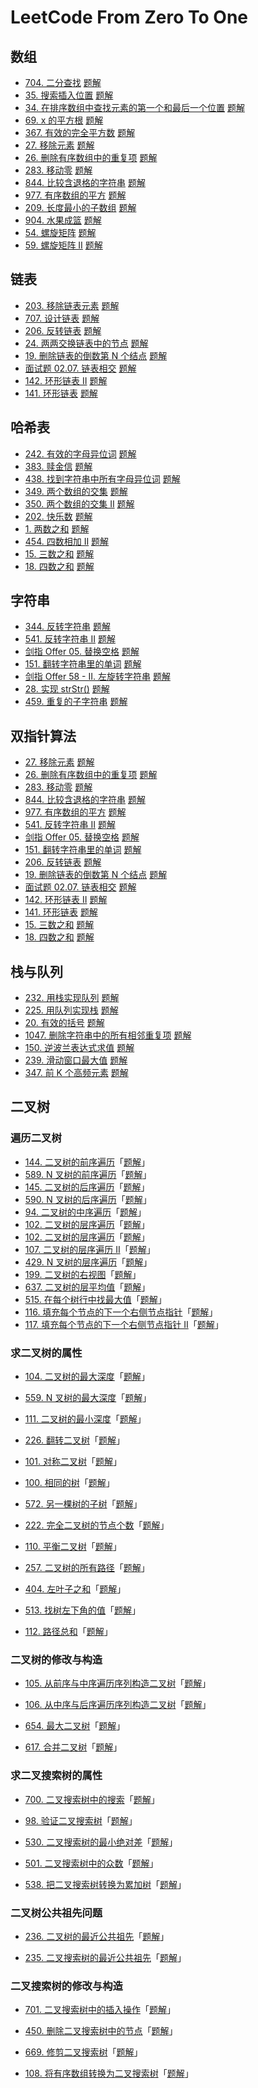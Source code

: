 # LeetCode From Zero To One

## 数组

- [704. 二分查找](https://leetcode-cn.com/problems/binary-search/) [题解](https://leetcode-cn.com/problems/binary-search/solution/704-er-fen-cha-zhao-by-tonngw-nk9o/)
- [35. 搜索插入位置](https://leetcode-cn.com/problems/search-insert-position/) [题解](https://leetcode-cn.com/problems/search-insert-position/solution/35-sou-suo-cha-ru-wei-zhi-by-tonngw-srqu/)
- [34. 在排序数组中查找元素的第一个和最后一个位置](https://leetcode-cn.com/problems/find-first-and-last-position-of-element-in-sorted-array/) [题解](https://leetcode-cn.com/problems/find-first-and-last-position-of-element-in-sorted-array/solution/34-zai-pai-xu-shu-zu-zhong-cha-zhao-yuan-mm3f/)
- [69. x 的平方根](https://leetcode-cn.com/problems/sqrtx/) [题解](https://leetcode-cn.com/problems/sqrtx/solution/69-x-de-ping-fang-gen-by-tonngw-p82h/)
- [367. 有效的完全平方数](https://leetcode-cn.com/problems/valid-perfect-square/) [题解](https://leetcode-cn.com/problems/valid-perfect-square/solution/367-you-xiao-de-wan-quan-ping-fang-shu-b-bs6i/)
- [27. 移除元素](https://leetcode-cn.com/problems/remove-element/) [题解](https://leetcode-cn.com/problems/remove-element/solution/27-yi-chu-yuan-su-by-tonngw-6xwn/)
- [26. 删除有序数组中的重复项](https://leetcode-cn.com/problems/remove-duplicates-from-sorted-array/) [题解](https://leetcode-cn.com/problems/remove-duplicates-from-sorted-array/solution/26-shan-chu-you-xu-shu-zu-zhong-de-zhong-n4n7/)
- [283. 移动零](https://leetcode-cn.com/problems/move-zeroes/) [题解](https://leetcode-cn.com/problems/move-zeroes/solution/283-yi-dong-ling-by-tonngw-x0zd/)
- [844. 比较含退格的字符串](https://leetcode-cn.com/problems/backspace-string-compare/) [题解](https://leetcode-cn.com/problems/backspace-string-compare/solution/844-bi-jiao-han-tui-ge-de-zi-fu-chuan-by-rw53/)
- [977. 有序数组的平方](https://leetcode-cn.com/problems/squares-of-a-sorted-array/) [题解](https://leetcode-cn.com/problems/squares-of-a-sorted-array/solution/977-you-xu-shu-zu-de-ping-fang-by-tonngw-r0ba/)
- [209. 长度最小的子数组](https://leetcode-cn.com/problems/minimum-size-subarray-sum/) [题解](https://leetcode-cn.com/problems/minimum-size-subarray-sum/solution/209-chang-du-zui-xiao-de-zi-shu-zu-by-to-3ryl/)
- [904. 水果成篮](https://leetcode-cn.com/problems/fruit-into-baskets/) [题解](https://leetcode-cn.com/problems/fruit-into-baskets/solution/904-shui-guo-cheng-lan-by-tonngw-yr8e/)
- [54. 螺旋矩阵](https://leetcode-cn.com/problems/spiral-matrix/) [题解](https://leetcode-cn.com/problems/spiral-matrix/solution/54-luo-xuan-ju-zhen-by-tonngw-q2a2/)
- [59. 螺旋矩阵 II](https://leetcode-cn.com/problems/spiral-matrix-ii/) [题解](https://leetcode-cn.com/problems/spiral-matrix-ii/solution/59-luo-xuan-ju-zhen-ii-by-tonngw-2cwa/)

## 链表

- [203. 移除链表元素](https://leetcode-cn.com/problems/remove-linked-list-elements/) [题解](https://leetcode-cn.com/problems/remove-linked-list-elements/solution/203-yi-chu-lian-biao-yuan-su-by-tonngw-q6xj/)
- [707. 设计链表](https://leetcode-cn.com/problems/design-linked-list/) [题解](https://leetcode-cn.com/problems/design-linked-list/solution/707-she-ji-lian-biao-by-tonngw-1wq4/)
- [206. 反转链表](https://leetcode-cn.com/problems/reverse-linked-list/) [题解](https://leetcode-cn.com/problems/reverse-linked-list/solution/206-fan-zhuan-lian-biao-by-tonngw-brl7/)
- [24. 两两交换链表中的节点](https://leetcode-cn.com/problems/swap-nodes-in-pairs/) [题解](https://leetcode-cn.com/problems/swap-nodes-in-pairs/solution/24-liang-liang-jiao-huan-lian-biao-zhong-toyu/)
- [19. 删除链表的倒数第 N 个结点](https://leetcode-cn.com/problems/remove-nth-node-from-end-of-list/) [题解](https://leetcode-cn.com/problems/remove-nth-node-from-end-of-list/solution/19-shan-chu-lian-biao-de-dao-shu-di-n-ge-c2s0/)
- [面试题 02.07. 链表相交](https://leetcode-cn.com/problems/intersection-of-two-linked-lists-lcci/) [题解](https://leetcode-cn.com/problems/intersection-of-two-linked-lists-lcci/solution/si-lu-qing-xi-dai-ma-jian-ji-de-xie-fa-m-1pjx/)
- [142. 环形链表 II](https://leetcode-cn.com/problems/linked-list-cycle-ii/) [题解](https://leetcode-cn.com/problems/linked-list-cycle-ii/solution/142-huan-xing-lian-biao-ii-by-tonngw-uem5/)
- [141. 环形链表](https://leetcode-cn.com/problems/linked-list-cycle/) [题解](https://leetcode-cn.com/problems/linked-list-cycle/solution/141-huan-xing-lian-biao-by-tonngw-2gsc/)

## 哈希表

- [242. 有效的字母异位词](https://leetcode-cn.com/problems/valid-anagram/) [题解](https://leetcode-cn.com/problems/valid-anagram/solution/242-you-xiao-de-zi-mu-yi-wei-ci-by-tonng-hlcb/)
- [383. 赎金信](https://leetcode-cn.com/problems/ransom-note/) [题解](https://leetcode-cn.com/problems/ransom-note/solution/383-shu-jin-xin-by-tonngw-my3k/)
- [438. 找到字符串中所有字母异位词](https://leetcode-cn.com/problems/find-all-anagrams-in-a-string/) [题解](https://leetcode-cn.com/problems/find-all-anagrams-in-a-string/solution/438-zhao-dao-zi-fu-chuan-zhong-suo-you-z-q79l/)
- [349. 两个数组的交集](https://leetcode-cn.com/problems/intersection-of-two-arrays/) [题解](https://leetcode-cn.com/problems/intersection-of-two-arrays/solution/349-liang-ge-shu-zu-de-jiao-ji-by-tonngw-vuse/)
- [350. 两个数组的交集 II](https://leetcode-cn.com/problems/intersection-of-two-arrays-ii/) [题解](https://leetcode-cn.com/problems/intersection-of-two-arrays-ii/solution/350-liang-ge-shu-zu-de-jiao-ji-ii-by-ton-dwfj/)
- [202. 快乐数](https://leetcode-cn.com/problems/happy-number/) [题解](https://leetcode-cn.com/problems/happy-number/solution/kuai-man-zhi-zhen-ha-xi-biao-shuang-jie-0f1tq/)
- [1. 两数之和](https://leetcode-cn.com/problems/two-sum/) [题解](https://leetcode-cn.com/problems/two-sum/solution/1-liang-shu-zhi-he-by-tonngw-j0do/)
- [454. 四数相加 II](https://leetcode-cn.com/problems/4sum-ii/) [题解](https://leetcode-cn.com/problems/4sum-ii/solution/454-si-shu-xiang-jia-ii-by-tonngw-zofb/)
- [15. 三数之和](https://leetcode-cn.com/problems/3sum/) [题解](https://leetcode-cn.com/problems/3sum/solution/15-san-shu-zhi-he-by-tonngw-cs4b/)
- [18. 四数之和](https://leetcode-cn.com/problems/4sum/) [题解](https://leetcode-cn.com/problems/4sum/solution/18-si-shu-zhi-he-by-tonngw-fvqc/)

## 字符串

- [344. 反转字符串](https://leetcode-cn.com/problems/reverse-string/) [题解](https://leetcode-cn.com/problems/reverse-string/solution/344-fan-zhuan-zi-fu-chuan-by-tonngw-y122/)
- [541. 反转字符串 II](https://leetcode-cn.com/problems/reverse-string-ii/) [题解](https://leetcode-cn.com/problems/reverse-string-ii/solution/541-fan-zhuan-zi-fu-chuan-ii-by-tonngw-8iyn/)
- [剑指 Offer 05. 替换空格](https://leetcode-cn.com/problems/ti-huan-kong-ge-lcof/) [题解](https://leetcode-cn.com/problems/ti-huan-kong-ge-lcof/solution/jian-zhi-offer-05-ti-huan-kong-ge-by-ton-wne9/)
- [151. 翻转字符串里的单词](https://leetcode-cn.com/problems/reverse-words-in-a-string/) [题解](https://leetcode-cn.com/problems/reverse-words-in-a-string/solution/151-fan-zhuan-zi-fu-chuan-li-de-dan-ci-b-ifvu/)
- [剑指 Offer 58 - II. 左旋转字符串](https://leetcode-cn.com/problems/zuo-xuan-zhuan-zi-fu-chuan-lcof/) [题解](https://leetcode-cn.com/problems/zuo-xuan-zhuan-zi-fu-chuan-lcof/solution/jian-zhi-offer-58-ii-zuo-xuan-zhuan-zi-f-pyjg/)
- [28. 实现 strStr()](https://leetcode-cn.com/problems/implement-strstr/) [题解](https://leetcode-cn.com/problems/implement-strstr/solution/28-shi-xian-strstr-by-tonngw-i190/)
- [459. 重复的子字符串](https://leetcode-cn.com/problems/repeated-substring-pattern/) [题解](https://leetcode-cn.com/problems/repeated-substring-pattern/solution/459-zhong-fu-de-zi-zi-fu-chuan-by-tonngw-durz/)

## 双指针算法

- [27. 移除元素](https://leetcode-cn.com/problems/remove-element/) [题解](https://leetcode-cn.com/problems/remove-element/solution/27-yi-chu-yuan-su-by-tonngw-6xwn/)
- [26. 删除有序数组中的重复项](https://leetcode-cn.com/problems/remove-duplicates-from-sorted-array/) [题解](https://leetcode-cn.com/problems/remove-duplicates-from-sorted-array/solution/26-shan-chu-you-xu-shu-zu-zhong-de-zhong-n4n7/)
- [283. 移动零](https://leetcode-cn.com/problems/move-zeroes/) [题解](https://leetcode-cn.com/problems/move-zeroes/solution/283-yi-dong-ling-by-tonngw-x0zd/)
- [844. 比较含退格的字符串](https://leetcode-cn.com/problems/backspace-string-compare/) [题解](https://leetcode-cn.com/problems/backspace-string-compare/solution/844-bi-jiao-han-tui-ge-de-zi-fu-chuan-by-rw53/)
- [977. 有序数组的平方](https://leetcode-cn.com/problems/squares-of-a-sorted-array/) [题解](https://leetcode-cn.com/problems/squares-of-a-sorted-array/solution/977-you-xu-shu-zu-de-ping-fang-by-tonngw-r0ba/)
- [541. 反转字符串 II](https://leetcode-cn.com/problems/reverse-string-ii/) [题解](https://leetcode-cn.com/problems/reverse-string-ii/solution/541-fan-zhuan-zi-fu-chuan-ii-by-tonngw-8iyn/)
- [剑指 Offer 05. 替换空格](https://leetcode-cn.com/problems/ti-huan-kong-ge-lcof/) [题解](https://leetcode-cn.com/problems/ti-huan-kong-ge-lcof/solution/jian-zhi-offer-05-ti-huan-kong-ge-by-ton-wne9/)
- [151. 翻转字符串里的单词](https://leetcode-cn.com/problems/reverse-words-in-a-string/) [题解](https://leetcode-cn.com/problems/reverse-words-in-a-string/solution/151-fan-zhuan-zi-fu-chuan-li-de-dan-ci-b-ifvu/)
- [206. 反转链表](https://leetcode-cn.com/problems/reverse-linked-list/) [题解](https://leetcode-cn.com/problems/reverse-linked-list/solution/206-fan-zhuan-lian-biao-by-tonngw-brl7/)
- [19. 删除链表的倒数第 N 个结点](https://leetcode-cn.com/problems/remove-nth-node-from-end-of-list/) [题解](https://leetcode-cn.com/problems/remove-nth-node-from-end-of-list/solution/19-shan-chu-lian-biao-de-dao-shu-di-n-ge-c2s0/)
- [面试题 02.07. 链表相交](https://leetcode-cn.com/problems/intersection-of-two-linked-lists-lcci/) [题解](https://leetcode-cn.com/problems/intersection-of-two-linked-lists-lcci/solution/si-lu-qing-xi-dai-ma-jian-ji-de-xie-fa-m-1pjx/)
- [142. 环形链表 II](https://leetcode-cn.com/problems/linked-list-cycle-ii/) [题解](https://leetcode-cn.com/problems/linked-list-cycle-ii/solution/142-huan-xing-lian-biao-ii-by-tonngw-uem5/)
- [141. 环形链表](https://leetcode-cn.com/problems/linked-list-cycle/) [题解](https://leetcode-cn.com/problems/linked-list-cycle/solution/141-huan-xing-lian-biao-by-tonngw-2gsc/)
- [15. 三数之和](https://leetcode-cn.com/problems/3sum/) [题解](https://leetcode-cn.com/problems/3sum/solution/15-san-shu-zhi-he-by-tonngw-cs4b/)
- [18. 四数之和](https://leetcode-cn.com/problems/4sum/) [题解](https://leetcode-cn.com/problems/4sum/solution/18-si-shu-zhi-he-by-tonngw-fvqc/)

## 栈与队列

- [232. 用栈实现队列](https://leetcode-cn.com/problems/implement-queue-using-stacks/) [题解](https://leetcode-cn.com/problems/implement-queue-using-stacks/solution/232-yong-zhan-shi-xian-dui-lie-by-tonngw-4iv3/)
- [225. 用队列实现栈](https://leetcode-cn.com/problems/implement-stack-using-queues/) [题解](https://leetcode-cn.com/problems/implement-stack-using-queues/solution/225-yong-dui-lie-shi-xian-zhan-by-tonngw-6be1/)
- [20. 有效的括号](https://leetcode-cn.com/problems/valid-parentheses/) [题解](https://leetcode-cn.com/problems/valid-parentheses/solution/si-lu-qing-xi-dai-ma-jian-ji-de-xie-fa-2-e83j/)
- [1047. 删除字符串中的所有相邻重复项](https://leetcode-cn.com/problems/remove-all-adjacent-duplicates-in-string/) [题解](https://leetcode-cn.com/problems/remove-all-adjacent-duplicates-in-string/solution/1047-shan-chu-zi-fu-chuan-zhong-de-suo-y-5ehq/)
- [150. 逆波兰表达式求值](https://leetcode-cn.com/problems/evaluate-reverse-polish-notation/) [题解](https://leetcode-cn.com/problems/evaluate-reverse-polish-notation/solution/150-ni-bo-lan-biao-da-shi-qiu-zhi-by-ton-586i/)
- [239. 滑动窗口最大值](https://leetcode-cn.com/problems/sliding-window-maximum/) [题解](https://leetcode-cn.com/problems/sliding-window-maximum/solution/239-hua-dong-chuang-kou-zui-da-zhi-by-to-aac7/)
- [347. 前 K 个高频元素](https://leetcode-cn.com/problems/top-k-frequent-elements/) [题解](https://leetcode-cn.com/problems/top-k-frequent-elements/solution/347-qian-k-ge-gao-pin-yuan-su-by-tonngw-a12g/)

## 二叉树

### 遍历二叉树

- [144. 二叉树的前序遍历](https://leetcode-cn.com/problems/binary-tree-preorder-traversal/)「[题解](https://leetcode-cn.com/problems/binary-tree-preorder-traversal/solution/144-er-cha-shu-de-qian-xu-bian-li-by-ton-z9xb/)」
- [589. N 叉树的前序遍历](https://leetcode-cn.com/problems/n-ary-tree-preorder-traversal/)「[题解](https://leetcode-cn.com/problems/n-ary-tree-preorder-traversal/solution/589-n-cha-shu-de-qian-xu-bian-li-by-tonn-pgfi/)」
- [145. 二叉树的后序遍历](https://leetcode-cn.com/problems/binary-tree-postorder-traversal/)「[题解](https://leetcode-cn.com/problems/binary-tree-postorder-traversal/solution/145-er-cha-shu-de-hou-xu-bian-li-by-tonn-ngrt/)」
- [590. N 叉树的后序遍历](https://leetcode-cn.com/problems/n-ary-tree-postorder-traversal/)「[题解](https://leetcode-cn.com/problems/n-ary-tree-postorder-traversal/solution/590-n-cha-shu-de-hou-xu-bian-li-by-tonng-ipjo/)」
- [94. 二叉树的中序遍历](https://leetcode-cn.com/problems/binary-tree-inorder-traversal/)「[题解](https://leetcode-cn.com/problems/binary-tree-inorder-traversal/solution/94-er-cha-shu-de-zhong-xu-bian-li-by-ton-6i82/)」
- [102. 二叉树的层序遍历](https://leetcode-cn.com/problems/binary-tree-level-order-traversal/)「[题解](https://leetcode-cn.com/problems/binary-tree-level-order-traversal/solution/102-er-cha-shu-de-ceng-xu-bian-li-by-ton-zt9s/)」
- [102. 二叉树的层序遍历](https://leetcode-cn.com/problems/binary-tree-level-order-traversal/)「[题解](https://leetcode-cn.com/problems/binary-tree-level-order-traversal/solution/102-er-cha-shu-de-ceng-xu-bian-li-by-ton-zt9s/)」
- [107. 二叉树的层序遍历 II](https://leetcode-cn.com/problems/binary-tree-level-order-traversal-ii/)「[题解](https://leetcode-cn.com/problems/binary-tree-level-order-traversal-ii/solution/107-er-cha-shu-de-ceng-xu-bian-li-ii-by-ea0gn/)」
- [429. N 叉树的层序遍历](https://leetcode-cn.com/problems/n-ary-tree-level-order-traversal/)「[题解](https://leetcode-cn.com/problems/n-ary-tree-level-order-traversal/solution/429-n-cha-shu-de-ceng-xu-bian-li-by-tonn-2biu/)」
- [199. 二叉树的右视图](https://leetcode-cn.com/problems/binary-tree-right-side-view/)「[题解](https://leetcode-cn.com/problems/binary-tree-right-side-view/solution/199-er-cha-shu-de-you-shi-tu-by-tonngw-n6r4/)」
- [637. 二叉树的层平均值](https://leetcode-cn.com/problems/average-of-levels-in-binary-tree/)「[题解](https://leetcode-cn.com/problems/average-of-levels-in-binary-tree/solution/637-er-cha-shu-de-ceng-ping-jun-zhi-by-t-scuj/)」
- [515. 在每个树行中找最大值](https://leetcode-cn.com/problems/find-largest-value-in-each-tree-row/)「[题解](https://leetcode-cn.com/problems/find-largest-value-in-each-tree-row/solution/515-zai-mei-ge-shu-xing-zhong-zhao-zui-d-1ij2/)」
- [116. 填充每个节点的下一个右侧节点指针](https://leetcode-cn.com/problems/populating-next-right-pointers-in-each-node/)「[题解](https://leetcode-cn.com/problems/populating-next-right-pointers-in-each-node/solution/116-tian-chong-mei-ge-jie-dian-de-xia-yi-968q/)」
- [117. 填充每个节点的下一个右侧节点指针 II](https://leetcode-cn.com/problems/populating-next-right-pointers-in-each-node-ii/)「[题解](https://leetcode-cn.com/problems/populating-next-right-pointers-in-each-node-ii/solution/117-tian-chong-mei-ge-jie-dian-de-xia-yi-j1ap/)」

### 求二叉树的属性

- [104. 二叉树的最大深度](https://leetcode-cn.com/problems/maximum-depth-of-binary-tree/)「[题解](https://leetcode-cn.com/problems/maximum-depth-of-binary-tree/solution/104-er-cha-shu-de-zui-da-shen-du-by-tonn-zen4/)」
- [559. N 叉树的最大深度](https://leetcode-cn.com/problems/maximum-depth-of-n-ary-tree/)「[题解](https://leetcode-cn.com/problems/maximum-depth-of-n-ary-tree/solution/559-n-cha-shu-de-zui-da-shen-du-by-tonng-5mpk/)」

- [111. 二叉树的最小深度](https://leetcode-cn.com/problems/minimum-depth-of-binary-tree/)「[题解](https://leetcode-cn.com/problems/minimum-depth-of-binary-tree/solution/111-er-cha-shu-de-zui-xiao-shen-du-by-to-o3dn/)」

- [226. 翻转二叉树](https://leetcode-cn.com/problems/invert-binary-tree/)「[题解](https://leetcode-cn.com/problems/invert-binary-tree/solution/226-fan-zhuan-er-cha-shu-by-tonngw-8v8z/)」

- [101. 对称二叉树](https://leetcode-cn.com/problems/symmetric-tree/)「[题解](https://leetcode-cn.com/problems/symmetric-tree/solution/101-dui-cheng-er-cha-shu-by-tonngw-zoj1/)」

- [100. 相同的树](https://leetcode-cn.com/problems/same-tree/)「[题解](https://leetcode-cn.com/problems/same-tree/solution/100-xiang-tong-de-shu-by-tonngw-d2nv/)」

- [572. 另一棵树的子树](https://leetcode-cn.com/problems/subtree-of-another-tree/)「[题解](https://leetcode-cn.com/problems/subtree-of-another-tree/solution/572-ling-yi-ke-shu-de-zi-shu-by-tonngw-dn3q/)」

- [222. 完全二叉树的节点个数](https://leetcode-cn.com/problems/count-complete-tree-nodes/)「[题解](https://leetcode-cn.com/problems/count-complete-tree-nodes/solution/222-wan-quan-er-cha-shu-de-jie-dian-ge-s-e4d9/)」

- [110. 平衡二叉树](https://leetcode-cn.com/problems/balanced-binary-tree/)「[题解](https://leetcode-cn.com/problems/balanced-binary-tree/solution/110-ping-heng-er-cha-shu-by-tonngw-gkhd/)」

- [257. 二叉树的所有路径](https://leetcode-cn.com/problems/binary-tree-paths/)「[题解](https://leetcode-cn.com/problems/binary-tree-paths/solution/257-er-cha-shu-de-suo-you-lu-jing-by-ton-czh8/)」
- [404. 左叶子之和](https://leetcode-cn.com/problems/sum-of-left-leaves/)「[题解](https://leetcode-cn.com/problems/sum-of-left-leaves/solution/404-zuo-xie-zi-zhi-he-by-tonngw-r38j/)」

- [513. 找树左下角的值](https://leetcode-cn.com/problems/find-bottom-left-tree-value/)「[题解](https://leetcode-cn.com/problems/find-bottom-left-tree-value/solution/513-zhao-shu-zuo-xia-jiao-de-zhi-by-tonn-94nr/)」

- [112. 路径总和](https://leetcode-cn.com/problems/path-sum/)「[题解](https://leetcode-cn.com/problems/path-sum/solution/112-lu-jing-zong-he-by-tonngw-b1bq/)」

### 二叉树的修改与构造

- [105. 从前序与中序遍历序列构造二叉树](https://leetcode-cn.com/problems/construct-binary-tree-from-preorder-and-inorder-traversal/)「[题解](https://leetcode-cn.com/problems/construct-binary-tree-from-preorder-and-inorder-traversal/solution/105-cong-qian-xu-yu-zhong-xu-bian-li-xu-wgoxg/)」

- [106. 从中序与后序遍历序列构造二叉树](https://leetcode-cn.com/problems/construct-binary-tree-from-inorder-and-postorder-traversal/)「[题解](https://leetcode-cn.com/problems/construct-binary-tree-from-inorder-and-postorder-traversal/solution/106-cong-zhong-xu-yu-hou-xu-bian-li-xu-l-790b/)」

- [654. 最大二叉树](https://leetcode-cn.com/problems/maximum-binary-tree/)「[题解](https://leetcode-cn.com/problems/maximum-binary-tree/solution/654-zui-da-er-cha-shu-by-tonngw-vnyk/)」

- [617. 合并二叉树](https://leetcode-cn.com/problems/merge-two-binary-trees/)「[题解](https://leetcode-cn.com/problems/merge-two-binary-trees/solution/617-he-bing-er-cha-shu-by-tonngw-aizw/)」

### 求二叉搜索树的属性

- [700. 二叉搜索树中的搜索](https://leetcode-cn.com/problems/search-in-a-binary-search-tree/)「[题解](https://leetcode-cn.com/problems/search-in-a-binary-search-tree/solution/700-er-cha-sou-suo-shu-zhong-de-sou-suo-c4qo8/)」

- [98. 验证二叉搜索树](https://leetcode-cn.com/problems/validate-binary-search-tree/)「[题解](https://leetcode-cn.com/problems/validate-binary-search-tree/solution/98-yan-zheng-er-cha-sou-suo-shu-by-tonng-nsg4/)」

- [530. 二叉搜索树的最小绝对差](https://leetcode-cn.com/problems/minimum-absolute-difference-in-bst/)「[题解](https://leetcode-cn.com/problems/minimum-absolute-difference-in-bst/solution/530-er-cha-sou-suo-shu-de-zui-xiao-jue-d-hnpi/)」

- [501. 二叉搜索树中的众数](https://leetcode-cn.com/problems/find-mode-in-binary-search-tree/)「[题解](https://leetcode-cn.com/problems/find-mode-in-binary-search-tree/solution/501-er-cha-sou-suo-shu-zhong-de-zhong-sh-wmcf/)」

- [538. 把二叉搜索树转换为累加树](https://leetcode-cn.com/problems/convert-bst-to-greater-tree/)「[题解](https://leetcode-cn.com/problems/convert-bst-to-greater-tree/solution/538-ba-er-cha-sou-suo-shu-zhuan-huan-wei-kse8/)」

### 二叉树公共祖先问题

- [236. 二叉树的最近公共祖先](https://leetcode-cn.com/problems/lowest-common-ancestor-of-a-binary-tree/)「[题解](https://leetcode-cn.com/problems/lowest-common-ancestor-of-a-binary-tree/solution/236-er-cha-shu-de-zui-jin-gong-gong-zu-x-ok6d/)」

- [235. 二叉搜索树的最近公共祖先](https://leetcode-cn.com/problems/lowest-common-ancestor-of-a-binary-search-tree/)「[题解](https://leetcode-cn.com/problems/lowest-common-ancestor-of-a-binary-search-tree/solution/235-er-cha-sou-suo-shu-de-zui-jin-gong-g-xjo0/)」 

### 二叉搜索树的修改与构造

- [701. 二叉搜索树中的插入操作](https://leetcode-cn.com/problems/insert-into-a-binary-search-tree/)「[题解](https://leetcode-cn.com/problems/insert-into-a-binary-search-tree/solution/701-er-cha-sou-suo-shu-zhong-de-cha-ru-c-9zqv/)」

- [450. 删除二叉搜索树中的节点](https://leetcode-cn.com/problems/delete-node-in-a-bst/)「[题解](https://leetcode-cn.com/problems/delete-node-in-a-bst/solution/450-shan-chu-er-cha-sou-suo-shu-zhong-de-ldqw/)」

- [669. 修剪二叉搜索树](https://leetcode-cn.com/problems/trim-a-binary-search-tree/)「[题解](https://leetcode-cn.com/problems/trim-a-binary-search-tree/solution/669-xiu-jian-er-cha-sou-suo-shu-by-tonng-a943/)」

- [108. 将有序数组转换为二叉搜索树](https://leetcode-cn.com/problems/convert-sorted-array-to-binary-search-tree/)「[题解](https://leetcode-cn.com/problems/convert-sorted-array-to-binary-search-tree/solution/108-jiang-you-xu-shu-zu-zhuan-huan-wei-e-ogu2/)」


